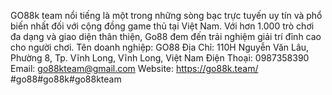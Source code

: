 GO88k team nổi tiếng là một trong những sòng bạc trực tuyến uy tín và phổ biến nhất đối với cộng đồng game thủ tại Việt Nam. Với hơn 1.000 trò chơi đa dạng và giao diện thân thiện, Go88 đem đến trải nghiệm giải trí đỉnh cao cho người chơi.
Tên doanh nghiệp: GO88
Địa Chỉ: 110H Nguyễn Văn Lâu, Phường 8, Tp. Vĩnh Long, Vĩnh Long, Việt Nam
Điện Thoại: 0987358390
Email: go88kteam@gmail.com
Website: https://go88k.team/
#go88#go88k#go88kteam
